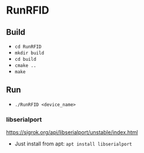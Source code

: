 # RunRFID


## Build
- ```cd RunRFID```
- ```mkdir build```
- ```cd build```
- ```cmake ..```
- ```make```

## Run
- ```./RunRFID <device_name>```

### libserialport
https://sigrok.org/api/libserialport/unstable/index.html
- Just install from apt: ```apt install libserialport```
